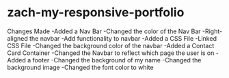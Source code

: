 # zach-my-responsive-portfolio
Changes Made
-Added a Nav Bar
-Changed the color of the Nav Bar
-Right-aligned the navbar
-Add functionality to navbar
-Added a CSS File
-Linked CSS File
-Changed the background color of the navbar
-Added a Contact Card Container
-Changed the Navbar to reflect which page the user is on
-Added a footer
-Changed the background of my name
-Changed the background image
-Changed the font color to white